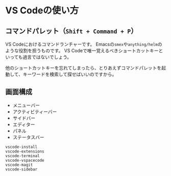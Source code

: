 # VS Codeの使い方

## コマンドパレット（``Shift + Command + P``）

VS Codeにおけるコマンドランチャーです。
Emacsの``smex``や``anything/helm``のような役割を担うものです。
VS Codeで唯一覚えるべきショートカットキーといっても過言ではないでしょう。

他のショートカットキーを忘れてしまったら、とりあえずコマンドパレットを起動して、キーワードを検索して探せばいいのですから。

## 画面構成

- メニューバー
- アクティビティーバー
- サイドバー
- エディター
- パネル
- ステータスバー

```{toctree}
vscode-install
vscode-extensions
vscode-terminal
vscode-vspacecode
vscode-magit
vscode-sidebar
```
